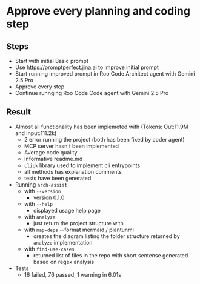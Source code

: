 # Approve every planning and coding step

## Steps

- Start with initial Basic prompt
- Use https://promptperfect.jina.ai to improve initial prompt
- Start running improved prompt in Roo Code Architect agent with Gemini 2.5 Pro
- Approve every step
- Continue runnging Roo Code Code agent with Gemini 2.5 Pro

## Result

- Almost all functionality has been implemeted with (Tokens: Out:11.9M and Input:111.2k)
  - 2 error running the project (both has been fixed by coder agent)
  - MCP server hasn't been implemented
  - Average code quality
  - Informative readme.md 
  - `click` library used to implement cli entrypoints
  - all methods has explanation comments
  - tests have been generated
- Running `arch-assist`
  - with `--version`
    - version 0.1.0
  - with `--help`
    - displayed usage help page
  - with `analyze`
    - just return the project structure with  
  - with `map-deps` --format mermaid / plantunml
    - creates the diagram listing the folder structure returned by `analyze` implementation 
  - with `find-use-cases`
    - returned list of files in the repo with short sentense generated based on regex analysis
- Tests
  - 16 failed, 76 passed, 1 warning in 6.01s